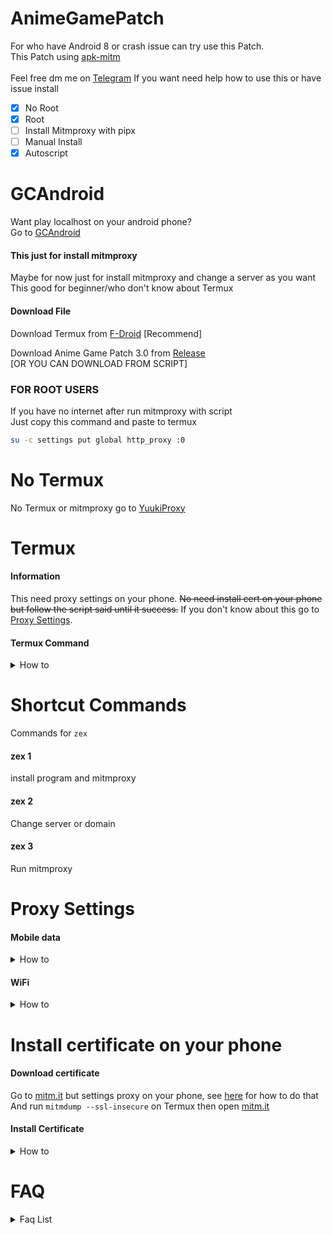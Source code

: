 # AnimeGamePatch
For who have Android 8 or crash issue can try use this Patch.<br />
This Patch using [apk-mitm](https://github.com/shroudedcode/apk-mitm)<br />
<br />Feel free dm me on [Telegram](https://t.me/ElashXander) If you want need help how to use this or have issue install
- [x] No Root
- [x] Root
- [ ] Install Mitmproxy with pipx
- [ ] Manual Install 
- [x] Autoscript

# GCAndroid
Want play localhost on your android phone?\
Go to [GCAndroid](https://github.com/ElaXan/GCAndroid)

#### This just for install mitmproxy
Maybe for now just for install mitmproxy and change a server as you want<br />
This good for beginner/who don't know about Termux

#### Download File
Download Termux from [F-Droid](https://f-droid.org/repo/com.termux_118.apk) [Recommend]

Download Anime Game Patch 3.0 from [Release](https://github.com/ElaXan/AnimeGamePatch/releases/tag/3.0)\
[OR YOU CAN DOWNLOAD FROM SCRIPT]

### FOR ROOT USERS
If you have no internet after run mitmproxy with script\
Just copy this command and paste to termux
```bash
su -c settings put global http_proxy :0
```

# No Termux
No Termux or mitmproxy go to [YuukiProxy](https://github.com/ElaXan/YuukiProxy)

# Termux
#### Information
This need proxy settings on your phone. ~~No need install cert on your phone but follow the script said until it success.~~ If you don't know about this go to [Proxy Settings](https://github.com/ElaXan/AnimeGamePatch#proxy-settings).

#### Termux Command
<details markdown='1'><summary>How to</summary>

1. Enter command :\
`termux-setup-storage`
* Just allow it like this picture :
<img src="termuximg/termux-setup-storage.png" width="350">

2. Enter command : <br />

`termux-change-repo`\
~ Press on [OK] or Enter on your keyboard <br />
~ Select "Mirrors by A1batross" then Press [OK] <br />
* Do same like this Picture :
<img src="termuximg/termux-change-repo.png" width="350"/>

3. Enter command : <br />

```bash
pkg update && curl -Ls https://raw.githubusercontent.com/ElaXan/AnimeGamePatch/main/install.sh | bash
```
<br />
4. Enter command : <br />

```zex```
<br />~ If ask "motd (Y/I/N/O/D/Z) [default=N] ?" <br />
press Enter on your Keyboard <br />
<br />5. Follow what script said
<br />6. DONE✓

</details>

# Shortcut Commands
Commands for ```zex```
#### zex 1
install program and mitmproxy
#### zex 2
Change server or domain
#### zex 3
Run mitmproxy

# Proxy Settings
#### Mobile data
<details markdown='1'><summary>How to</summary>

go to settings and use search function, and search word `Access point Name` and click on **+**. Then enter Proxy and Port as like this picture :

<img src="img/apnmobiledata.png" width="350"/>

</details>


#### WiFi
<details markdown='1'><summary>How to</summary>
For WiFi just follow this picture : <br />

**Step 1**\
<img src="img/wifiproxy1.png" width="350"/>\
**Step 2**\
<img src="img/wifiproxy2.png" width="350"/>\
**Step 3**\
<img src="img/wifiproxy3.png" width="350"/>\
**Step 4**\
<img src="img/wifiproxy4.png" width="350"/>\
**Step 5**\
<img src="img/wifiproxy5.png" width="350"/>\
**Step 6**\
<img src="img/wifiproxy6.png" width="350"/>

</details>

# Install certificate on your phone
#### Download certificate
Go to [mitm.it](http://mitm.it) but settings proxy on your phone, see [here](https://github.com/ElaXan/AnimeGamePatch#proxy-settings) for how to do that
And run `mitmdump --ssl-insecure` on Termux then open [mitm.it](http://mitm.it)

#### Install Certificate 
<details markdown='1'><summary>How to</summary>
First open settings and search "CA Certificate" then follow this picture step by step<br />
<img src="imgcert/installcert1.png" width="350"/><br />

**Step 2**<br />
<img src="imgcert/installcert2.png" width="350"/><br />
**Step 3**<br />
<img src="imgcert/installcert3.png" width="350"/><br />
**Step 4**<br />
<img src="imgcert/installcert4.png" width="350"/><br />
**Step 5**(Done install certificate)<br />
<img src="imgcert/installcert5.png" width="350"/>

</details>

# FAQ
<details markdown='1'><summary>Faq List</summary>

#### How to play again? Does i need to follow [this](https://github.com/ElaXan/AnimeGamePatch/edit/main/README.md#termux) step again?
No. just enter command ```zex run``` then play Anime Game

#### I want to play other server. How to change server?
Using command ```zex dom``` and enter the server you want play!

#### Why it said "Password error" or trying enter username and password?
Check your Proxy settings on your phone

#### Why am I still on the original server?
Hmmm.. check your proxy on Settings. Set proxy to<br />Hostname : **127.0.0.1**<br />Port : **8080**<br />After set the Proxy go back to Termux and run command ```bash zex.sh```

#### Why i got Data Error?
Because you may the proxy not setting to<br /> Hostname : **127.0.0.1**<br />Port : **8080**<br />Try settings proxy and run ```zex run```

#### Why 0% Stuck loading?
Your data is missing, check it on settings app info, if less than 15GB (I think) you need to download again from original server

#### Why i got error when i install from [Termux](https://github.com/ElaXan/AnimeGamePatch/edit/main/README.md#termux)?
Try change your repo termux using ```termux-change-repo``` and follow [this](https://github.com/ElaXan/AnimeGamePatch#termux) step again<br />


</details>
